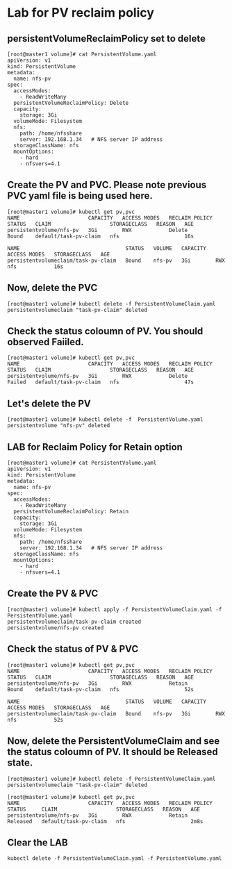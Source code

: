 # Lab for PV reclaim policy 

## persistentVolumeReclaimPolicy set to delete
```
[root@master1 volume]# cat PersistentVolume.yaml
apiVersion: v1
kind: PersistentVolume
metadata: 
  name: nfs-pv
spec:
  accessModes:
    - ReadWriteMany
  persistentVolumeReclaimPolicy: Delete
  capacity:
    storage: 3Gi
  volumeMode: Filesystem
  nfs:
    path: /home/nfsshare
    server: 192.168.1.34   # NFS server IP address
  storageClassName: nfs
  mountOptions:
    - hard
    - nfsvers=4.1
```
## Create the PV and PVC. Please note previous PVC yaml file is being used here.
```
[root@master1 volume]# kubectl get pv,pvc
NAME                      CAPACITY   ACCESS MODES   RECLAIM POLICY   STATUS   CLAIM                   STORAGECLASS   REASON   AGE
persistentvolume/nfs-pv   3Gi        RWX            Delete           Bound    default/task-pv-claim   nfs                     16s

NAME                                  STATUS   VOLUME   CAPACITY   ACCESS MODES   STORAGECLASS   AGE
persistentvolumeclaim/task-pv-claim   Bound    nfs-pv   3Gi        RWX            nfs            16s
```

## Now, delete the PVC
```
[root@master1 volume]# kubectl delete -f PersistentVolumeClaim.yaml 
persistentvolumeclaim "task-pv-claim" deleted
```
## Check the status coloumn of PV. You should observed Faiiled.
```
[root@master1 volume]# kubectl get pv,pvc
NAME                      CAPACITY   ACCESS MODES   RECLAIM POLICY   STATUS   CLAIM                   STORAGECLASS   REASON   AGE
persistentvolume/nfs-pv   3Gi        RWX            Delete           Failed   default/task-pv-claim   nfs                     47s
```
## Let's delete the PV 
```
[root@master1 volume]# kubectl delete -f  PersistentVolume.yaml 
persistentvolume "nfs-pv" deleted
```

 ## LAB for Reclaim Policy for Retain option
```
[root@master1 volume]# cat PersistentVolume.yaml 
apiVersion: v1
kind: PersistentVolume
metadata: 
  name: nfs-pv
spec:
  accessModes:
    - ReadWriteMany
  persistentVolumeReclaimPolicy: Retain
  capacity:
    storage: 3Gi
  volumeMode: Filesystem
  nfs:
    path: /home/nfsshare
    server: 192.168.1.34   # NFS server IP address
  storageClassName: nfs
  mountOptions:
    - hard
    - nfsvers=4.1
```
## Create the PV & PVC
```
[root@master1 volume]# kubectl apply -f PersistentVolumeClaim.yaml -f PersistentVolume.yaml
persistentvolumeclaim/task-pv-claim created
persistentvolume/nfs-pv created

```

## Check the status of PV & PVC
```
[root@master1 volume]# kubectl get pv,pvc
NAME                      CAPACITY   ACCESS MODES   RECLAIM POLICY   STATUS   CLAIM                   STORAGECLASS   REASON   AGE
persistentvolume/nfs-pv   3Gi        RWX            Retain           Bound    default/task-pv-claim   nfs                     52s

NAME                                  STATUS   VOLUME   CAPACITY   ACCESS MODES   STORAGECLASS   AGE
persistentvolumeclaim/task-pv-claim   Bound    nfs-pv   3Gi        RWX            nfs            52s
```

## Now, delete the PersistentVolumeClaim and see the status coloumn of PV. It should be Released state. 
```
[root@master1 volume]# kubectl delete -f PersistentVolumeClaim.yaml 
persistentvolumeclaim "task-pv-claim" deleted

[root@master1 volume]# kubectl get pv,pvc
NAME                      CAPACITY   ACCESS MODES   RECLAIM POLICY   STATUS     CLAIM                   STORAGECLASS   REASON   AGE
persistentvolume/nfs-pv   3Gi        RWX            Retain           Released   default/task-pv-claim   nfs                     2m8s
```

## Clear the LAB
```
kubectl delete -f PersistentVolumeClaim.yaml -f PersistentVolume.yaml
```
